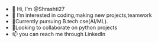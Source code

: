 - 👋 Hi, I’m @Shrashti27
- 👀 I’m interested in coding,making new projects,teamwork 
- 🌱Currently pursuing B.tech cse(AI/ML).
- 💞️Looking to collaborate on python projects 
- 📫 you can  reach me through LinkedIn 

<!---
Shrashti27/Shrashti27 is a ✨ special ✨ repository because its `README.md` (this file) appears on your GitHub profile.
You can click the Preview link to take a look at your changes.
--->
